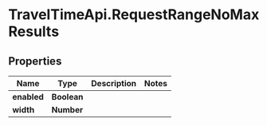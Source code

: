 # TravelTimeApi.RequestRangeNoMaxResults

## Properties

Name | Type | Description | Notes
------------ | ------------- | ------------- | -------------
**enabled** | **Boolean** |  | 
**width** | **Number** |  | 


